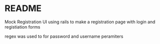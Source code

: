 # README

Mock Registration UI using rails to make a registration page with login and registiation forms

regex was used to for password and username peramiters 
